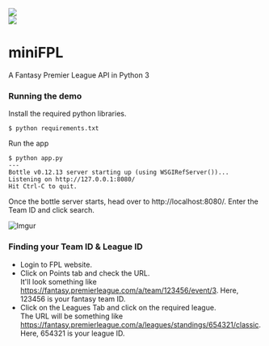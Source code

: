 ![](https://img.shields.io/badge/-This%20no%20longer%20works%20since%20Premier%20League%20changed%20their%20API-red)  
![](https://img.shields.io/badge/Use%20This%20Instead-https%3A%2F%2Fgithub.com%2Famosbastian%2Ffpl-informational)

# miniFPL

A Fantasy Premier League API in Python 3

### Running the demo
Install the required python libraries.
```
$ python requirements.txt
```
Run the app
```
$ python app.py
---
Bottle v0.12.13 server starting up (using WSGIRefServer())...
Listening on http://127.0.0.1:8080/
Hit Ctrl-C to quit.
```

Once the bottle server starts, head over to http://localhost:8080/. Enter the Team ID and click search.

![Imgur](https://i.imgur.com/wmemD5x.png)

### Finding your Team ID & League ID

- Login to FPL website.
- Click on Points tab and check the URL.   
It'll look something like https://fantasy.premierleague.com/a/team/123456/event/3. Here, 123456 is your fantasy team ID.
- Click on the Leagues Tab and click on the required league.  
The URL will be something like https://fantasy.premierleague.com/a/leagues/standings/654321/classic. Here, 654321 is your league ID.
